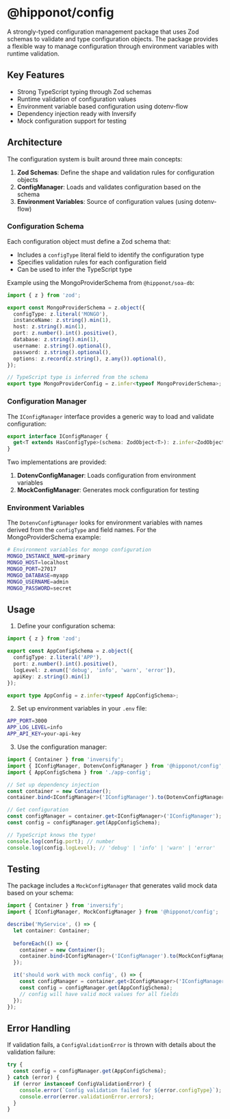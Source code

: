 # @hipponot/config

A strongly-typed configuration management package that uses Zod schemas to validate and type configuration objects. The package provides a flexible way to manage configuration through environment variables with runtime validation.

## Key Features

- Strong TypeScript typing through Zod schemas
- Runtime validation of configuration values
- Environment variable based configuration using dotenv-flow
- Dependency injection ready with Inversify
- Mock configuration support for testing

## Architecture

The configuration system is built around three main concepts:

1. **Zod Schemas**: Define the shape and validation rules for configuration objects
2. **ConfigManager**: Loads and validates configuration based on the schema
3. **Environment Variables**: Source of configuration values (using dotenv-flow)

### Configuration Schema

Each configuration object must define a Zod schema that:
- Includes a `configType` literal field to identify the configuration type
- Specifies validation rules for each configuration field
- Can be used to infer the TypeScript type

Example using the MongoProviderSchema from `@hipponot/soa-db`:

```typescript
import { z } from 'zod';

export const MongoProviderSchema = z.object({
  configType: z.literal('MONGO'),
  instanceName: z.string().min(1),
  host: z.string().min(1),
  port: z.number().int().positive(),
  database: z.string().min(1),
  username: z.string().optional(),
  password: z.string().optional(),
  options: z.record(z.string(), z.any()).optional(),
});

// TypeScript type is inferred from the schema
export type MongoProviderConfig = z.infer<typeof MongoProviderSchema>;
```

### Configuration Manager

The `IConfigManager` interface provides a generic way to load and validate configuration:

```typescript
export interface IConfigManager {
  get<T extends HasConfigType>(schema: ZodObject<T>): z.infer<ZodObject<T>>;
}
```

Two implementations are provided:

1. **DotenvConfigManager**: Loads configuration from environment variables
2. **MockConfigManager**: Generates mock configuration for testing

### Environment Variables

The `DotenvConfigManager` looks for environment variables with names derived from the `configType` and field names. For the MongoProviderSchema example:

```bash
# Environment variables for mongo configuration
MONGO_INSTANCE_NAME=primary
MONGO_HOST=localhost
MONGO_PORT=27017
MONGO_DATABASE=myapp
MONGO_USERNAME=admin
MONGO_PASSWORD=secret
```

## Usage

1. Define your configuration schema:

```typescript
import { z } from 'zod';

export const AppConfigSchema = z.object({
  configType: z.literal('APP'),
  port: z.number().int().positive(),
  logLevel: z.enum(['debug', 'info', 'warn', 'error']),
  apiKey: z.string().min(1)
});

export type AppConfig = z.infer<typeof AppConfigSchema>;
```

2. Set up environment variables in your `.env` file:

```bash
APP_PORT=3000
APP_LOG_LEVEL=info
APP_API_KEY=your-api-key
```

3. Use the configuration manager:

```typescript
import { Container } from 'inversify';
import { IConfigManager, DotenvConfigManager } from '@hipponot/config';
import { AppConfigSchema } from './app-config';

// Set up dependency injection
const container = new Container();
container.bind<IConfigManager>('IConfigManager').to(DotenvConfigManager);

// Get configuration
const configManager = container.get<IConfigManager>('IConfigManager');
const config = configManager.get(AppConfigSchema);

// TypeScript knows the type!
console.log(config.port); // number
console.log(config.logLevel); // 'debug' | 'info' | 'warn' | 'error'
```

## Testing

The package includes a `MockConfigManager` that generates valid mock data based on your schema:

```typescript
import { Container } from 'inversify';
import { IConfigManager, MockConfigManager } from '@hipponot/config';

describe('MyService', () => {
  let container: Container;
  
  beforeEach(() => {
    container = new Container();
    container.bind<IConfigManager>('IConfigManager').to(MockConfigManager);
  });

  it('should work with mock config', () => {
    const configManager = container.get<IConfigManager>('IConfigManager');
    const config = configManager.get(AppConfigSchema);
    // config will have valid mock values for all fields
  });
});
```

## Error Handling

If validation fails, a `ConfigValidationError` is thrown with details about the validation failure:

```typescript
try {
  const config = configManager.get(AppConfigSchema);
} catch (error) {
  if (error instanceof ConfigValidationError) {
    console.error(`Config validation failed for ${error.configType}`);
    console.error(error.validationError.errors);
  }
}
```